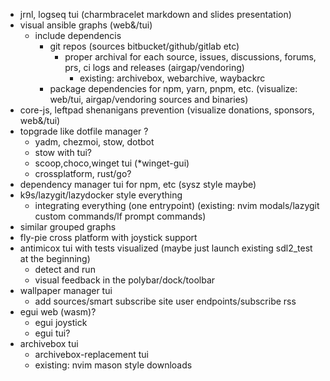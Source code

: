 - jrnl, logseq tui (charmbracelet markdown and slides presentation)
- visual ansible graphs (web&/tui)
  - include dependencis
     - git repos (sources bitbucket/github/gitlab etc)
        - proper archival for each source, issues, discussions, forums, prs, ci logs and releases (airgap/vendoring)
          - existing: archivebox, webarchive, waybackrc
     - package dependencies for npm, yarn, pnpm, etc. (visualize: web/tui, airgap/vendoring sources and binaries)
- core-js, leftpad shenanigans prevention (visualize donations, sponsors, web&/tui)
- topgrade like dotfile manager ?
  - yadm, chezmoi, stow, dotbot
  - stow with tui?
  - scoop,choco,winget tui (*winget-gui)
  - crossplatform, rust/go?
- dependency manager tui for npm, etc (sysz style maybe)
- k9s/lazygit/lazydocker style everything
  - integrating everything (one entrypoint) (existing: nvim modals/lazygit custom commands/lf prompt commands)
- similar grouped graphs
- fly-pie cross platform with joystick support
- antimicox tui with tests visualized (maybe just launch existing sdl2_test at the beginning)
	- detect and run
	- visual feedback in the polybar/dock/toolbar
- wallpaper manager tui
	- add sources/smart subscribe site user endpoints/subscribe rss
- egui web (wasm)?
	- egui joystick
	- egui tui?
- archivebox tui
	- archivebox-replacement tui
	- existing: nvim mason style downloads
